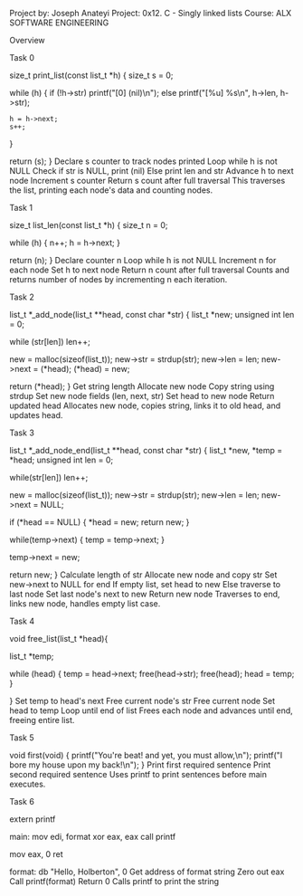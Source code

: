 Project by: Joseph Anateyi 
Project: 0x12. C - Singly linked lists
Course: ALX SOFTWARE ENGINEERING

Overview

Task 0

size_t print_list(const list_t *h)
{
  size_t s = 0;

  while (h) {
    if (!h->str)
      printf("[0] (nil)\n");
    else
      printf("[%u] %s\n", h->len, h->str);
    
    h = h->next;
    s++; 
  }

  return (s);
}
Declare s counter to track nodes printed
Loop while h is not NULL
Check if str is NULL, print (nil)
Else print len and str
Advance h to next node
Increment s counter
Return s count after full traversal
This traverses the list, printing each node's data and counting nodes.

Task 1


size_t list_len(const list_t *h)
{
  size_t n = 0;

  while (h) {
    n++;
    h = h->next;
  }

  return (n);
}
Declare counter n
Loop while h is not NULL
Increment n for each node
Set h to next node
Return n count after full traversal
Counts and returns number of nodes by incrementing n each iteration.

Task 2


list_t *_add_node(list_t **head, const char *str)
{
  list_t *new;
  unsigned int len = 0;

  while (str[len])
    len++;
  
  new = malloc(sizeof(list_t));
  new->str = strdup(str);
  new->len = len;
  new->next = (*head);
  (*head) = new;

  return (*head);
}
Get string length
Allocate new node
Copy string using strdup
Set new node fields (len, next, str)
Set head to new node
Return updated head
Allocates new node, copies string, links it to old head, and updates head.

Task 3

list_t *_add_node_end(list_t **head, const char *str) 
{
  list_t *new, *temp = *head;
  unsigned int len = 0;

  while(str[len])
    len++;
  
  new = malloc(sizeof(list_t));
  new->str = strdup(str);
  new->len = len;
  new->next = NULL;

  if (*head == NULL) {
    *head = new;
    return new;
  }

  while(temp->next) {
    temp = temp->next;
  }

  temp->next = new;  

  return new;
}
Calculate length of str
Allocate new node and copy str
Set new->next to NULL for end
If empty list, set head to new
Else traverse to last node
Set last node's next to new
Return new node
Traverses to end, links new node, handles empty list case.

Task 4


void free_list(list_t *head){

  list_t *temp;

  while (head) {
    temp = head->next;
    free(head->str);
    free(head);
    head = temp;
  }

}
Set temp to head's next
Free current node's str
Free current node
Set head to temp
Loop until end of list
Frees each node and advances until end, freeing entire list.

Task 5


void first(void) 
{
  printf("You're beat! and yet, you must allow,\n");
  printf("I bore my house upon my back!\n"); 
}
Print first required sentence
Print second required sentence
Uses printf to print sentences before main executes.

Task 6


extern printf

main:
  mov edi, format
  xor eax, eax
  call printf

  mov eax, 0
  ret

format: 
  db "Hello, Holberton", 0
Get address of format string
Zero out eax
Call printf(format)
Return 0
Calls printf to print the string



